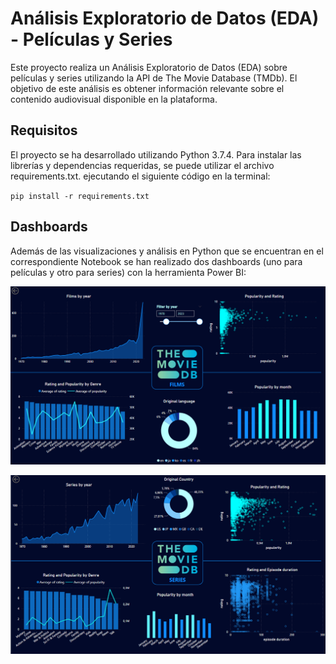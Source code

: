 # Análisis Exploratorio de Datos (EDA) - Películas y Series

Este proyecto realiza un Análisis Exploratorio de Datos (EDA) sobre películas y series utilizando la API de The Movie Database (TMDb). El objetivo de este análisis es obtener información relevante sobre el contenido audiovisual disponible en la plataforma.

## Requisitos

El proyecto se ha desarrollado utilizando Python 3.7.4. Para instalar las librerías y dependencias requeridas, se puede utilizar el archivo requirements.txt. ejecutando el siguiente código en la terminal:

`pip install -r requirements.txt`

## Dashboards

Además de las visualizaciones y análisis en Python que se encuentran en el correspondiente Notebook se han realizado dos dashboards (uno para películas y otro para series) con la herramienta Power BI: 

![Películas](src/Power_BI/image.png)


![Series](src/Power_BI/image-1.png)


